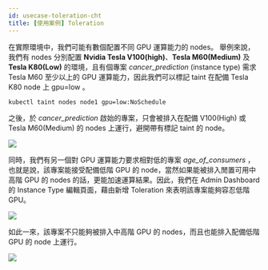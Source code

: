 ```yaml
---
id: usecase-toleration-cht
title: [使用案例] Toleration
---
```


在實際環境中，我們可能有數個配置不同 GPU 運算能力的 nodes。  舉例來說，我們有 nodes 分別配置 **Nvidia Tesla V100(high)**、**Tesla M60(Medium)** 及 **Tesla K80(Low)** 的環境，且有個專案 *cancer_prediction* (instance type) 需求 Tesla M60 至少以上的 GPU 運算能力，因此我們可以標記  taint 在配備 Tesla K80 node 上 gpu=low 。

```
kubectl taint nodes node1 gpu=low:NoSchedule
```

之後，於 *cancer_prediction* 啟始的專案，只會被排入在配備 V100(High) 或 Tesla M60(Medium) 的 nodes 上運行，避開帶有標記 taint 的 node。

![](assets/toleration_case.png)

同時，我們有另一個對 GPU 運算能力要求相對低的專案 *age_of_consumers* ，也就是說，該專案能接受配備低階 GPU 的 node，當然如果能被排入閒置可用中高階 GPU 的 nodes 的話，更能加速運算結果。因此，我們在 Admin Dashboard 的 Instance Type 編輯頁面，藉由新增 Toleration 來表明該專案能夠容忍低階 GPU。

![](assets/toleration_ex.png)

如此一來，該專案不只能夠被排入中高階 GPU 的 nodes，而且也能排入配備低階 GPU 的 node 上運行。

![](assets/toleration_case_with.png)
